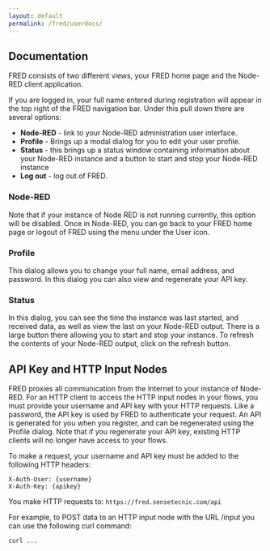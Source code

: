 ```yaml
---
layout: default
permalink: /fred/userdocs/
---
```

## Documentation

FRED consists of two different views, your FRED home page and the Node-RED client application.

If you are logged in, your full name entered during registration will appear in the top right of the FRED navigation bar.  Under this pull down there are several options:

- **Node-RED** - link to your Node-RED administration user interface.  
- **Profile** - Brings up a modal dialog for you to edit your user profile. 
- **Status** - this brings up a status window containing information about your Node-RED instance and a button to start and stop your Node-RED instance
- **Log out** - log out of FRED.

### Node-RED
Note that if your instance of Node RED is not running currently, this option will be disabled.  Once in Node-RED, you can go back to your FRED home page or logout of FRED using the menu under the User icon.

### Profile
This dialog allows you to change your full name, email address, and password.  In this dialog you can also view and regenerate your API key.

### Status
In this dialog, you can see the time the instance was last started, and received data, as well as view the last on your Node-RED output.  There is a large button there allowing you to start and stop your instance.  To refresh the contents of your Node-RED output, click on the refresh button.

## API Key and HTTP Input Nodes
FRED proxies all communication from the Internet to your instance of Node-RED.  For an HTTP client to access the HTTP input nodes in your flows, you must provide your username and API key with your HTTP requests.  Like a password, the API key is used by FRED to authenticate your request.  An API is generated for you when you register, and can be regenerated using the Profile dialog.  Note that if you regenerate your API key, existing HTTP clients will no longer have access to your flows.

To make a request, your username and API key must be added to the following HTTP headers:

    X-Auth-User: {username}
    X-Auth-Key: {apikey}

You make HTTP requests to: `https://fred.sensetecnic.com/api`

For example, to POST data to an HTTP input node with the URL /input you can use the following curl command:

    curl ...


